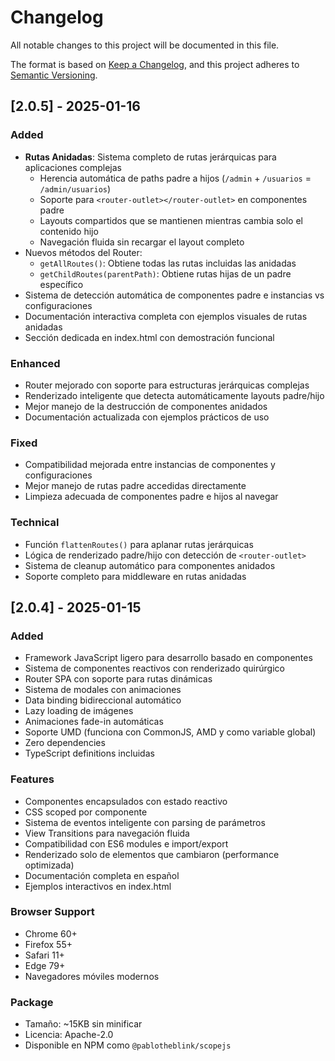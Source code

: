 # Changelog

All notable changes to this project will be documented in this file.

The format is based on [Keep a Changelog](https://keepachangelog.com/en/1.0.0/),
and this project adheres to [Semantic Versioning](https://semver.org/spec/v2.0.0.html).

## [2.0.5] - 2025-01-16

### Added
- **Rutas Anidadas**: Sistema completo de rutas jerárquicas para aplicaciones complejas
  - Herencia automática de paths padre a hijos (`/admin` + `/usuarios` = `/admin/usuarios`)
  - Soporte para `<router-outlet></router-outlet>` en componentes padre
  - Layouts compartidos que se mantienen mientras cambia solo el contenido hijo
  - Navegación fluida sin recargar el layout completo
- Nuevos métodos del Router:
  - `getAllRoutes()`: Obtiene todas las rutas incluidas las anidadas
  - `getChildRoutes(parentPath)`: Obtiene rutas hijas de un padre específico
- Sistema de detección automática de componentes padre e instancias vs configuraciones
- Documentación interactiva completa con ejemplos visuales de rutas anidadas
- Sección dedicada en index.html con demostración funcional

### Enhanced
- Router mejorado con soporte para estructuras jerárquicas complejas
- Renderizado inteligente que detecta automáticamente layouts padre/hijo
- Mejor manejo de la destrucción de componentes anidados
- Documentación actualizada con ejemplos prácticos de uso

### Fixed
- Compatibilidad mejorada entre instancias de componentes y configuraciones
- Mejor manejo de rutas padre accedidas directamente
- Limpieza adecuada de componentes padre e hijos al navegar

### Technical
- Función `flattenRoutes()` para aplanar rutas jerárquicas
- Lógica de renderizado padre/hijo con detección de `<router-outlet>`
- Sistema de cleanup automático para componentes anidados
- Soporte completo para middleware en rutas anidadas

## [2.0.4] - 2025-01-15

### Added
- Framework JavaScript ligero para desarrollo basado en componentes
- Sistema de componentes reactivos con renderizado quirúrgico
- Router SPA con soporte para rutas dinámicas
- Sistema de modales con animaciones
- Data binding bidireccional automático
- Lazy loading de imágenes
- Animaciones fade-in automáticas
- Soporte UMD (funciona con CommonJS, AMD y como variable global)
- Zero dependencies
- TypeScript definitions incluidas

### Features
- Componentes encapsulados con estado reactivo
- CSS scoped por componente
- Sistema de eventos inteligente con parsing de parámetros
- View Transitions para navegación fluida
- Compatibilidad con ES6 modules e import/export
- Renderizado solo de elementos que cambiaron (performance optimizada)
- Documentación completa en español
- Ejemplos interactivos en index.html

### Browser Support
- Chrome 60+
- Firefox 55+
- Safari 11+
- Edge 79+
- Navegadores móviles modernos

### Package
- Tamaño: ~15KB sin minificar
- Licencia: Apache-2.0
- Disponible en NPM como `@pablotheblink/scopejs`